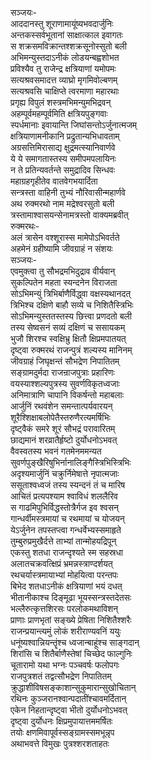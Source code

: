 सञ्जयः-  
आददानस्तु शूराणामायूंष्यभवदार्जुनिः  
अन्तकस्सर्वभूतानां साक्षात्काल इवागतः  
स शक्रसमविक्रान्तश्शक्रसूनोस्सुतो बली  
अभिमन्युस्तदाऽनीकं लोडयन्बह्वशोभत  
प्रविश्यैव तु राजेन्द्र क्षत्रियाणां यमोपमः  
सत्यश्रवसमादत्त व्याघ्रो मृगमिवोल्बणम्  
सत्यश्रवसि चाक्षिप्ते त्वरमाणा महारथाः  
प्रगृह्य विपुलं शस्त्रमभिमन्युमभिद्रवन्  
अहम्पूर्वमहम्पूर्वमिति क्षत्रियपुङ्गवाः  
स्पर्धमानाः इवायान्ति जिघांसन्तोऽर्जुनात्मजम्  
क्षत्रियाणामनीकानि प्रद्रुतान्यभिधावताम्  
अग्रसत्तिमिरासाद्य क्षुद्रमत्स्यानिवार्णवे  
ये ये समागतास्तस्य समीपमपलायिनः  
न ते प्रतिन्यवर्तन्ते समुद्रादिव सिन्धवः  
महाग्रहगृहीतेव वातवेगभयार्दिता  
सन्त्रस्ता वाहिनी तुभ्यं नौरिवासीन्महार्णवे  
अथ रुक्मरथो नाम मद्रेश्वरसुतो बली  
त्रस्तामाश्वासयन्सेनामत्रस्तो वाक्यमब्रवीत्  
रुक्मरथः-  
अलं त्रासेन वश्शूरास्स मामेपोऽभिवर्तते  
अहमेनं ग्रहीष्यामि जीवग्राहं न संशयः  
सञ्जयः-  
एवमुक्त्वा तु सौभद्रमभिदुद्राव वीर्यवान्  
सुकल्पितेन महता स्यन्दनेन विराजता  
सोऽभिमन्युं त्रिभिर्बाणैर्विद्ध्वा वक्षस्यथानदत्  
त्रिभिश्च दक्षिणे बाहौ सव्ये च निशितैस्त्रिभिः  
सोऽभिमन्युस्ततस्तस्य छित्त्वा प्रणदतो बली  
तस्य सेष्वसनं सव्यं दक्षिणं च ससायकम्  
भुजौ शिरश्च स्वक्षिभ्रु क्षितौ क्षिप्रमपातयत्  
दृष्ट्वा रुक्मरथं राजन्पुत्रं शल्यस्य मानिनम्  
जीवग्राहं जिघृक्षन्तं सौभद्रेण निपातितम्  
सङ्ग्रामदुर्मदा राजन्राजपुत्राः प्रहारिणः  
वयस्याश्शल्यपुत्रस्य सुवर्णविकृतध्वजाः  
अनिमात्राणि चापानि विकर्षन्तो महाबलाः  
आर्जुनिं रथवंशेन समन्तात्पर्यवारयन्  
शूरैश्शिक्षाबलोपेतैस्तरुणैरत्यमर्षिभिः  
दृष्ट्वैकं समरे शूरं सौभद्रं परावारितम्  
छाद्यमानं शरव्रातैर्हृष्टो दुर्योधनोऽभवत्  
वैवस्वतस्य भवनं गतमेनममन्यत  
सुवर्णपुङ्खैरिषुभिर्नानालिङ्गैस्त्रिभिस्त्रिभिः  
अदृश्यमार्जुनिं चक्रुर्निमेषात्ते नृपात्मजाः  
ससूताश्वध्वजं तस्य स्यन्दनं तं च मारिष  
आचितं प्रत्यपश्याम श्वाविधं शललैरिव  
स गाढमिपुभिर्विद्धस्तोत्रैर्गज इव श्वसन्  
गान्धर्वीमस्त्रमायां च रथमायां च योजयन्  
येऽर्जुनेन तपस्तप्त्वा गन्धर्वेभ्यस्समाहृते  
तुम्बुरुप्रमुखैर्दत्ते ताभ्यां तान्मोहयद्रिपून्  
एकस्तु शतधा राजन्दृश्यते स्म सहस्रधा  
अलातचक्रवत्क्षिप्रं भ्रमन्नस्त्राण्दर्शयत्  
रथचर्यास्त्रमायाभ्यां मोहयित्वा परन्तपः  
बिभेद शतधाऽनीकं क्षत्रियाणां भयं दधत्  
भीतानीकाश्च दिङ्मूढा भूयस्सन्त्रस्तदेतसः  
भल्लैरुत्कृत्तशिरसः परलोकमथाविशन्  
प्राणाः प्राणभृतां सङ्ख्ये प्रेषिता निशितैश्शरैः  
राजन्प्रयान्त्यमुं लोकं शरीराण्यवनिं ययुः  
धनूंष्यश्वान्नियन्तॄंश्च ध्वजान्बाहूंश्च साङ्गदान्  
शिरांसि च शितैर्बाणैस्तेषां चिच्छेद फाल्गुनिः  
चूतारामो यथा भग्नः पञ्चवर्षः फलोपगः  
राजपुत्रशतं तद्वत्सौभद्रेण निपातितम्  
क्रुद्धाशीविषसङ्काशान्सुकुमारान्सुखोचितान्  
रथिनः कुञ्जरानश्वान्पदातींश्चावमर्दितान्  
एकेन निहतान्दृष्ट्वा भीतो दुर्योधनोऽभवत्  
दृष्ट्वा दुर्योधनः क्षिप्रमुपायात्तममर्षितः  
तयोः क्षणमिवापूर्वस्सङ्ग्रामस्समभून्नृप  
अथाभवत्ते विमुखः पुत्रश्शरशताहतः  

